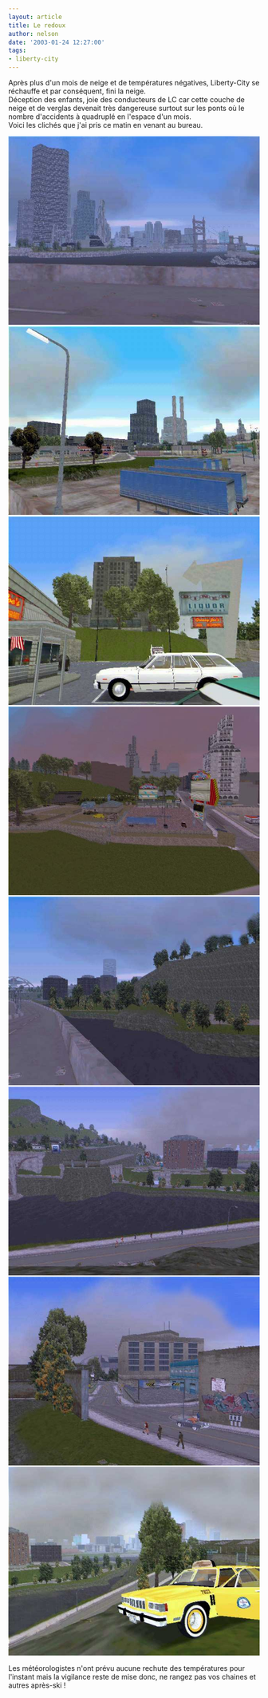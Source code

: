 ```yaml
---
layout: article
title: Le redoux
author: nelson
date: '2003-01-24 12:27:00'
tags:
- liberty-city
---
```


Après plus d'un mois de neige et de températures négatives, Liberty-City se réchauffe et par conséquent, fini la neige.  
Déception des enfants, joie des conducteurs de LC car cette couche de neige et de verglas devenait très dangereuse surtout sur les ponts où le nombre d'accidents à quadruplé en l'espace d'un mois.  
Voici les clichés que j'ai pris ce matin en venant au bureau.

![](/content/images/2016/07/Degel2.jpg)
![](/content/images/2016/07/Degel3.jpg)
![](/content/images/2016/07/Degel4.jpg)
![](/content/images/2016/07/Degel5.jpg)
![](/content/images/2016/07/Degel6.jpg)
![](/content/images/2016/07/Degel7.jpg)
![](/content/images/2016/07/Degel8.jpg)
![](/content/images/2016/07/Degel9.jpg)

Les météorologistes n'ont prévu aucune rechute des températures pour l'instant mais la vigilance reste de mise donc, ne rangez pas vos chaines et autres après-ski !

<!--kg-card-end: markdown-->
